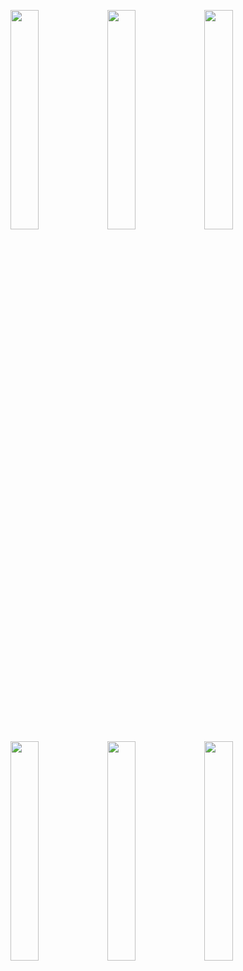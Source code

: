 <img src="https://user-images.githubusercontent.com/83600207/148938322-3c34c11a-8f53-4ded-94ab-f301ddd629ec.png" width="30%"></img> <img src="https://user-images.githubusercontent.com/83600207/148938451-f08b4551-3fae-4224-940b-4771a528c7bb.png" width="30%"></img> <img src="https://user-images.githubusercontent.com/83600207/148938475-b3059ec9-3a2f-4a98-9127-3ebaeea1db91.png" width="30%"></img> <img src="https://user-images.githubusercontent.com/83600207/148938491-000aa7d7-287e-4b3f-b3d5-1f5a7501d872.png" width="30%"></img> <img src="https://user-images.githubusercontent.com/83600207/148938504-9666deba-82a8-4814-8b83-3c0ec82b51d1.png" width="30%"></img> <img src="https://user-images.githubusercontent.com/83600207/148938512-36fc3b7e-f22a-48db-94ec-b0fef70cb8b3.png" width="30%"></img> 
